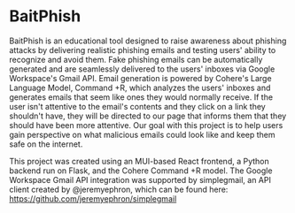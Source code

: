 # BaitPhish

BaitPhish is an educational tool designed to raise awareness about phishing attacks by delivering realistic phishing emails and testing users' ability to recognize and avoid them. Fake phishing emails can be automatically generated and are seamlessly delivered to the users' inboxes via Google Workspace's Gmail API. Email generation is powered by Cohere's Large Language Model, Command +R, which analyzes the users' inboxes and generates emails that seem like ones they would normally receive. If the user isn't attentive to the email's contents and they click on a link they shouldn't have, they will be directed to our page that informs them that they should have been more attentive. Our goal with this project is to help users gain perspective on what malicious emails could look like and keep them safe on the internet.


This project was created using an MUI-based React frontend, a Python backend run on Flask, and the Cohere Command +R model. The Google Workspace Gmail API integration was supported by simplegmail, an API client created by @jeremyephron, which can be found here: https://github.com/jeremyephron/simplegmail
